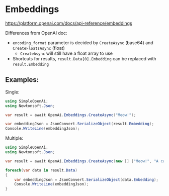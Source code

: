 # Embeddings

https://platform.openai.com/docs/api-reference/embeddings

Differences from OpenAI doc:
- `encoding_format` parameter is decided by `CreateAsync` (base64) and `CreateFloatsAsync` (float)
  - `CreateAsync` will still have a float array to use
- Shortcuts for results, `result.Data[0].Embedding` can be replaced with `result.Embedding`


## Examples:
Single:
```csharp
using SimpleOpenAi;
using Newtonsoft.Json;

var result = await OpenAi.Embeddings.CreateAsync("Meow!");

var embeddingJson = JsonConvert.SerializeObject(result.Embedding);
Console.WriteLine(embeddingJson);
```
Multiple:
```csharp
using SimpleOpenAi;
using Newtonsoft.Json;

var result = await OpenAi.Embeddings.CreateAsync(new [] {"Meow!", "A cat"});

foreach(var data in result.Data)
{
    var embeddingJson = JsonConvert.SerializeObject(data.Embedding);
    Console.WriteLine(embeddingJson);
}
```